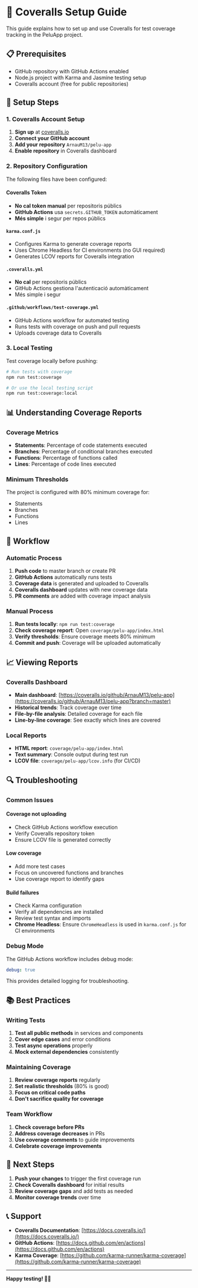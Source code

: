 # 🧪 Coveralls Setup Guide

This guide explains how to set up and use Coveralls for test coverage tracking in the PeluApp project.

## 📋 Prerequisites

- GitHub repository with GitHub Actions enabled
- Node.js project with Karma and Jasmine testing setup
- Coveralls account (free for public repositories)

## 🔧 Setup Steps

### 1. Coveralls Account Setup

1. **Sign up** at [coveralls.io](https://coveralls.io)
2. **Connect your GitHub account**
3. **Add your repository** `ArnauM13/pelu-app`
4. **Enable repository** in Coveralls dashboard

### 2. Repository Configuration

The following files have been configured:

#### **Coveralls Token**
- **No cal token manual** per repositoris públics
- **GitHub Actions** usa `secrets.GITHUB_TOKEN` automàticament
- **Més simple** i segur per repos públics

#### `karma.conf.js`
- Configures Karma to generate coverage reports
- Uses Chrome Headless for CI environments (no GUI required)
- Generates LCOV reports for Coveralls integration

#### `.coveralls.yml`
- **No cal** per repositoris públics
- GitHub Actions gestiona l'autenticació automàticament
- Més simple i segur

#### `.github/workflows/test-coverage.yml`
- GitHub Actions workflow for automated testing
- Runs tests with coverage on push and pull requests
- Uploads coverage data to Coveralls

### 3. Local Testing

Test coverage locally before pushing:

```bash
# Run tests with coverage
npm run test:coverage

# Or use the local testing script
npm run test:coverage:local
```

## 📊 Understanding Coverage Reports

### Coverage Metrics

- **Statements**: Percentage of code statements executed
- **Branches**: Percentage of conditional branches executed
- **Functions**: Percentage of functions called
- **Lines**: Percentage of code lines executed

### Minimum Thresholds

The project is configured with 80% minimum coverage for:
- Statements
- Branches  
- Functions
- Lines

## 🚀 Workflow

### Automatic Process

1. **Push code** to master branch or create PR
2. **GitHub Actions** automatically runs tests
3. **Coverage data** is generated and uploaded to Coveralls
4. **Coveralls dashboard** updates with new coverage data
5. **PR comments** are added with coverage impact analysis

### Manual Process

1. **Run tests locally**: `npm run test:coverage`
2. **Check coverage report**: Open `coverage/pelu-app/index.html`
3. **Verify thresholds**: Ensure coverage meets 80% minimum
4. **Commit and push**: Coverage will be uploaded automatically

## 📈 Viewing Reports

### Coveralls Dashboard

- **Main dashboard**: [https://coveralls.io/github/ArnauM13/pelu-app](https://coveralls.io/github/ArnauM13/pelu-app?branch=master)
- **Historical trends**: Track coverage over time
- **File-by-file analysis**: Detailed coverage for each file
- **Line-by-line coverage**: See exactly which lines are covered

### Local Reports

- **HTML report**: `coverage/pelu-app/index.html`
- **Text summary**: Console output during test run
- **LCOV file**: `coverage/pelu-app/lcov.info` (for CI/CD)

## 🔍 Troubleshooting

### Common Issues

#### Coverage not uploading
- Check GitHub Actions workflow execution
- Verify Coveralls repository token
- Ensure LCOV file is generated correctly

#### Low coverage
- Add more test cases
- Focus on uncovered functions and branches
- Use coverage report to identify gaps

#### Build failures
- Check Karma configuration
- Verify all dependencies are installed
- Review test syntax and imports
- **Chrome Headless**: Ensure `ChromeHeadless` is used in `karma.conf.js` for CI environments

### Debug Mode

The GitHub Actions workflow includes debug mode:
```yaml
debug: true
```

This provides detailed logging for troubleshooting.

## 📚 Best Practices

### Writing Tests

1. **Test all public methods** in services and components
2. **Cover edge cases** and error conditions
3. **Test async operations** properly
4. **Mock external dependencies** consistently

### Maintaining Coverage

1. **Review coverage reports** regularly
2. **Set realistic thresholds** (80% is good)
3. **Focus on critical code paths**
4. **Don't sacrifice quality for coverage**

### Team Workflow

1. **Check coverage before PRs**
2. **Address coverage decreases** in PRs
3. **Use coverage comments** to guide improvements
4. **Celebrate coverage improvements**

## 🎯 Next Steps

1. **Push your changes** to trigger the first coverage run
2. **Check Coveralls dashboard** for initial results
3. **Review coverage gaps** and add tests as needed
4. **Monitor coverage trends** over time

## 📞 Support

- **Coveralls Documentation**: [https://docs.coveralls.io/](https://docs.coveralls.io/)
- **GitHub Actions**: [https://docs.github.com/en/actions](https://docs.github.com/en/actions)
- **Karma Coverage**: [https://github.com/karma-runner/karma-coverage](https://github.com/karma-runner/karma-coverage)

---

**Happy testing! 🧪✨**
